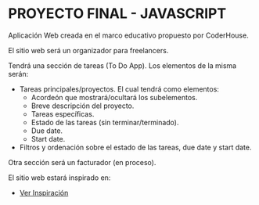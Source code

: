 # PROYECTO FINAL - JAVASCRIPT

Aplicación Web creada en el marco educativo propuesto por CoderHouse.

El sitio web será un organizador para freelancers.

Tendrá una sección de tareas (To Do App). Los elementos de la misma serán:
- Tareas principales/proyectos. El cual tendrá como elementos:
	- Acordeón que mostrará/ocultará los subelementos.
	- Breve descripción del proyecto.
	- Tareas específicas.
	- Estado de las tareas (sin terminar/terminado).
	- Due date.
	- Start date.
- Filtros y ordenación sobre el estado de las tareas, due date y start date.

Otra sección será un facturador (en proceso).

El sitio web estará inspirado en:
- [Ver Inspiración](INSPIRATION.md)